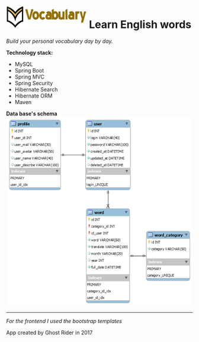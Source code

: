 ![app_logo](app.resources/app_logo.png)  Learn English words
===========================
*Build your personal vocabulary day by day.*


**Technology stack:**

- MySQL
- Spring Boot
- Spring MVC
- Spring Security
- Hibernate Search
- Hibernate ORM
- Maven


**Data base's schema**
![schema_db](app.resources/schema_db.png)

------
*For the frontend I used the bootstrap templates*

App created by Ghost Rider in 2017